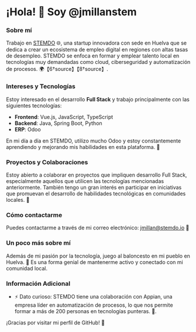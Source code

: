 # ¡Hola! 👋 Soy @jmillanstem

### Sobre mí
Trabajo en [STEMDO](https://www.stemdo.io) 🌐, una startup innovadora con sede en Huelva que se dedica a crear un ecosistema de empleo digital en regiones con altas tasas de desempleo. STEMDO se enfoca en formar y emplear talento local en tecnologías muy demandadas como cloud, ciberseguridad y automatización de procesos. 🌍【6†source】【8†source】.

### Intereses y Tecnologías
Estoy interesado en el desarrollo **Full Stack** y trabajo principalmente con las siguientes tecnologías:
- **Frontend**: Vue.js, JavaScript, TypeScript
- **Backend**: Java, Spring Boot, Python
- **ERP**: Odoo

En mi día a día en STEMDO, utilizo mucho Odoo y estoy constantemente aprendiendo y mejorando mis habilidades en esta plataforma. 🚀

### Proyectos y Colaboraciones
Estoy abierto a colaborar en proyectos que impliquen desarrollo Full Stack, especialmente aquellos que utilicen las tecnologías mencionadas anteriormente. También tengo un gran interés en participar en iniciativas que promuevan el desarrollo de habilidades tecnológicas en comunidades locales. 🤝

### Cómo contactarme
Puedes contactarme a través de mi correo electrónico: [jmillan@stemdo.io](mailto:jmillan@stemdo.io) 📧

### Un poco más sobre mí
Además de mi pasión por la tecnología, juego al baloncesto en mi pueblo en Huelva. 🏀 Es una forma genial de mantenerme activo y conectado con mi comunidad local.

### Información Adicional
- ⚡ Dato curioso: STEMDO tiene una colaboración con Appian, una empresa líder en automatización de procesos, lo que nos permite formar a más de 200 personas en tecnologías punteras. 🌟.

<!---
jmillanstem/jmillanstem is a ✨ special ✨ repository because its `README.md` (this file) appears on your GitHub profile.
You can click the Preview link to take a look at your changes.
--->

¡Gracias por visitar mi perfil de GitHub! 🚀
